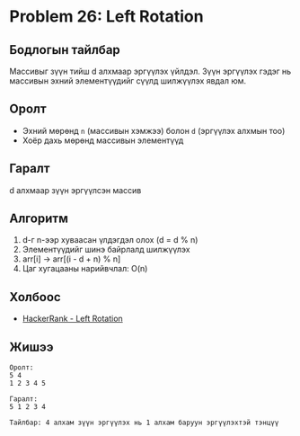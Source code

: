 # Problem 26: Left Rotation 
## Бодлогын тайлбар

Массивыг зүүн тийш d алхмаар эргүүлэх үйлдэл. Зүүн эргүүлэх гэдэг нь массивын эхний элементүүдийг сүүлд шилжүүлэх явдал юм.

## Оролт

- Эхний мөрөнд `n` (массивын хэмжээ) болон `d` (эргүүлэх алхмын тоо)
- Хоёр дахь мөрөнд массивын элементүүд

## Гаралт

d алхмаар зүүн эргүүлсэн массив

## Алгоритм

1. d-г n-ээр хуваасан үлдэгдэл олох (d = d % n)
2. Элементүүдийг шинэ байрлалд шилжүүлэх
3. arr[i] → arr[(i - d + n) % n]
4. Цаг хугацааны нарийвчлал: O(n)

## Холбоос

- [HackerRank - Left Rotation](https://www.hackerrank.com/challenges/ctci-array-left-rotation)

## Жишээ

```
Оролт:
5 4
1 2 3 4 5

Гаралт:
5 1 2 3 4

Тайлбар: 4 алхам зүүн эргүүлэх нь 1 алхам баруун эргүүлэхтэй тэнцүү
```